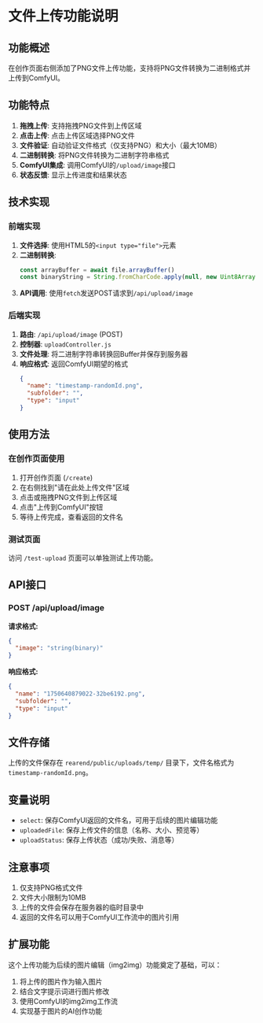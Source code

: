 # 文件上传功能说明

## 功能概述

在创作页面右侧添加了PNG文件上传功能，支持将PNG文件转换为二进制格式并上传到ComfyUI。

## 功能特点

1. **拖拽上传**: 支持拖拽PNG文件到上传区域
2. **点击上传**: 点击上传区域选择PNG文件
3. **文件验证**: 自动验证文件格式（仅支持PNG）和大小（最大10MB）
4. **二进制转换**: 将PNG文件转换为二进制字符串格式
5. **ComfyUI集成**: 调用ComfyUI的`/upload/image`接口
6. **状态反馈**: 显示上传进度和结果状态

## 技术实现

### 前端实现

1. **文件选择**: 使用HTML5的`<input type="file">`元素
2. **二进制转换**: 
   ```javascript
   const arrayBuffer = await file.arrayBuffer()
   const binaryString = String.fromCharCode.apply(null, new Uint8Array(arrayBuffer))
   ```
3. **API调用**: 使用`fetch`发送POST请求到`/api/upload/image`

### 后端实现

1. **路由**: `/api/upload/image` (POST)
2. **控制器**: `uploadController.js`
3. **文件处理**: 将二进制字符串转换回Buffer并保存到服务器
4. **响应格式**: 返回ComfyUI期望的格式
   ```json
   {
     "name": "timestamp-randomId.png",
     "subfolder": "",
     "type": "input"
   }
   ```

## 使用方法

### 在创作页面使用

1. 打开创作页面 (`/create`)
2. 在右侧找到"请在此处上传文件"区域
3. 点击或拖拽PNG文件到上传区域
4. 点击"上传到ComfyUI"按钮
5. 等待上传完成，查看返回的文件名

### 测试页面

访问 `/test-upload` 页面可以单独测试上传功能。

## API接口

### POST /api/upload/image

**请求格式:**
```json
{
  "image": "string(binary)"
}
```

**响应格式:**
```json
{
  "name": "1750640879022-32be6192.png",
  "subfolder": "",
  "type": "input"
}
```

## 文件存储

上传的文件保存在 `rearend/public/uploads/temp/` 目录下，文件名格式为 `timestamp-randomId.png`。

## 变量说明

- `select`: 保存ComfyUI返回的文件名，可用于后续的图片编辑功能
- `uploadedFile`: 保存上传文件的信息（名称、大小、预览等）
- `uploadStatus`: 保存上传状态（成功/失败、消息等）

## 注意事项

1. 仅支持PNG格式文件
2. 文件大小限制为10MB
3. 上传的文件会保存在服务器的临时目录中
4. 返回的文件名可以用于ComfyUI工作流中的图片引用

## 扩展功能

这个上传功能为后续的图片编辑（img2img）功能奠定了基础，可以：

1. 将上传的图片作为输入图片
2. 结合文字提示词进行图片修改
3. 使用ComfyUI的img2img工作流
4. 实现基于图片的AI创作功能 